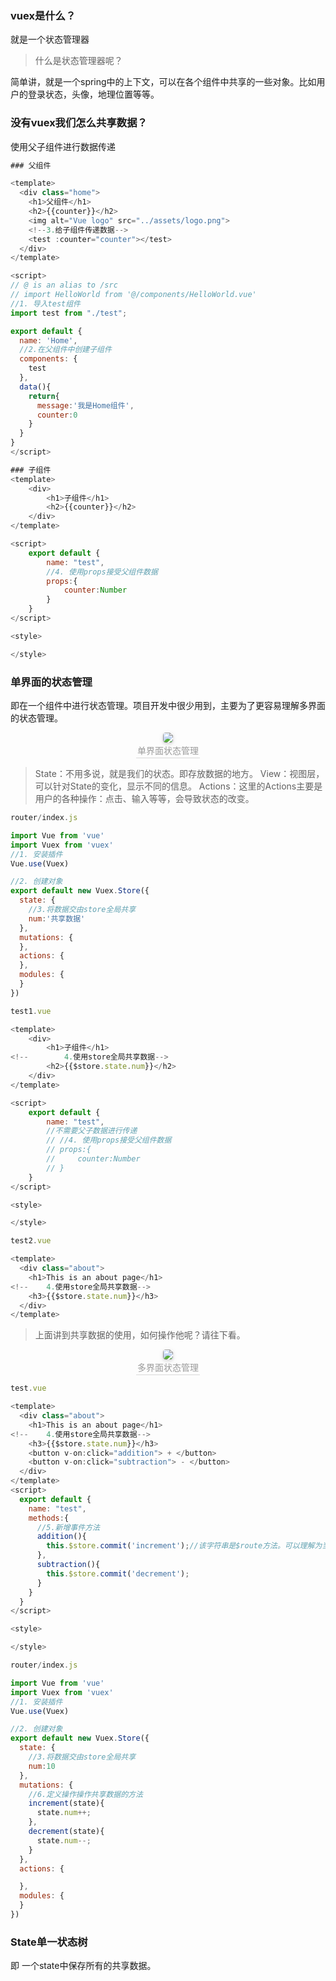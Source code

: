 ### vuex是什么？

就是一个状态管理器

> 什么是状态管理器呢？

简单讲，就是一个spring中的上下文，可以在各个组件中共享的一些对象。比如用户的登录状态，头像，地理位置等等。

### 没有vuex我们怎么共享数据？

使用父子组件进行数据传递

```JavaScript
### 父组件

<template>
  <div class="home">
    <h1>父组件</h1>
    <h2>{{counter}}</h2>
    <img alt="Vue logo" src="../assets/logo.png">
    <!--3.给子组件传递数据-->
    <test :counter="counter"></test>
  </div>
</template>

<script>
// @ is an alias to /src
// import HelloWorld from '@/components/HelloWorld.vue'
//1. 导入test组件
import test from "./test";

export default {
  name: 'Home',
  //2.在父组件中创建子组件
  components: {
    test
  },
  data(){
    return{
      message:'我是Home组件',
      counter:0
    }
  }
}
</script>

```


```JavaScript
### 子组件
<template>
    <div>
        <h1>子组件</h1>
        <h2>{{counter}}</h2>
    </div>
</template>

<script>
    export default {
        name: "test",
        //4. 使用props接受父组件数据
        props:{
            counter:Number
        }
    }
</script>

<style>

</style>
```

### 单界面的状态管理

即在一个组件中进行状态管理。项目开发中很少用到，主要为了更容易理解多界面的状态管理。

<center>
    <img style="border-radius: 0.3125em;
    box-shadow: 0 2px 4px 0 rgba(34,36,38,.12),0 2px 10px 0 rgba(34,36,38,.08);"
    src="资料/单界面状态管理.png">
    <br>
    <div style="color:orange; border-bottom: 1px solid #d9d9d9;
    display: inline-block;
    color: #999;
    padding: 2px;">单界面状态管理 </div>
</center>

> State：不用多说，就是我们的状态。即存放数据的地方。
View：视图层，可以针对State的变化，显示不同的信息。
Actions：这里的Actions主要是用户的各种操作：点击、输入等等，会导致状态的改变。

```JavaScript
router/index.js

import Vue from 'vue'
import Vuex from 'vuex'
//1. 安装插件
Vue.use(Vuex)

//2. 创建对象
export default new Vuex.Store({
  state: {
    //3.将数据交由store全局共享
    num:'共享数据'
  },
  mutations: {
  },
  actions: {
  },
  modules: {
  }
})

```

```JavaScript
test1.vue

<template>
    <div>
        <h1>子组件</h1>
<!--        4.使用store全局共享数据-->
        <h2>{{$store.state.num}}</h2>
    </div>
</template>

<script>
    export default {
        name: "test",
        //不需要父子数据进行传递
        // //4. 使用props接受父组件数据
        // props:{
        //     counter:Number
        // }
    }
</script>

<style>

</style>
```

```JavaScript
test2.vue

<template>
  <div class="about">
    <h1>This is an about page</h1>
<!--    4.使用store全局共享数据-->
    <h3>{{$store.state.num}}</h3>
  </div>
</template>

```

> 上面讲到共享数据的使用，如何操作他呢？请往下看。

<center>
    <img style="border-radius: 0.3125em;
    box-shadow: 0 2px 4px 0 rgba(34,36,38,.12),0 2px 10px 0 rgba(34,36,38,.08);"
    src="资料/多状态管理界面.png">
    <br>
    <div style="color:orange; border-bottom: 1px solid #d9d9d9;
    display: inline-block;
    color: #999;
    padding: 2px;">多界面状态管理 </div>
</center>

```JavaScript
test.vue

<template>
  <div class="about">
    <h1>This is an about page</h1>
<!--    4.使用store全局共享数据-->
    <h3>{{$store.state.num}}</h3>
    <button v-on:click="addition"> + </button>
    <button v-on:click="subtraction"> - </button>
  </div>
</template>
<script>
  export default {
    name: "test",
    methods:{
      //5.新增事件方法
      addition(){
        this.$store.commit('increment');//该字符串是$route方法。可以理解为当组件中方法被触发时，则调用$route对象中字符串方法，看图
      },
      subtraction(){
        this.$store.commit('decrement');
      }
    }
  }
</script>

<style>

</style>

```

```JavaScript
router/index.js

import Vue from 'vue'
import Vuex from 'vuex'
//1. 安装插件
Vue.use(Vuex)

//2. 创建对象
export default new Vuex.Store({
  state: {
    //3.将数据交由store全局共享
    num:10
  },
  mutations: {
    //6.定义操作操作共享数据的方法
    increment(state){
      state.num++;
    },
    decrement(state){
      state.num--;
    }
  },
  actions: {

  },
  modules: {
  }
})

```

### State单一状态树

即 一个state中保存所有的共享数据。
